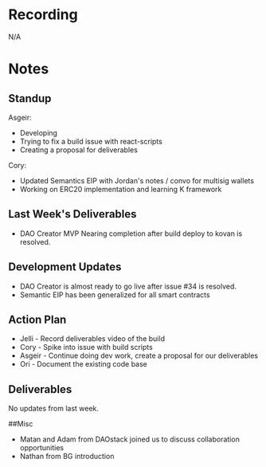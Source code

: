 # Recording  
N/A

# Notes  
## Standup  

Asgeir:  
* Developing
* Trying to fix a build issue with react-scripts
* Creating a proposal for deliverables

Cory:  
* Updated Semantics EIP with Jordan's notes / convo for multisig wallets
* Working on ERC20 implementation and learning K framework

## Last Week's Deliverables  
* DAO Creator MVP Nearing completion after build deploy to kovan is resolved.

## Development Updates  
* DAO Creator is almost ready to go live after issue #34 is resolved.
* Semantic EIP has been generalized for all smart contracts

## Action Plan  
* Jelli - Record deliverables video of the build 
* Cory - Spike into issue with build scripts  
* Asgeir - Continue doing dev work, create a proposal for our deliverables
* Ori - Document the existing code base 

## Deliverables  
No updates from last week.

##Misc
* Matan and Adam from DAOstack joined us to discuss collaboration opportunities
* Nathan from BG introduction
